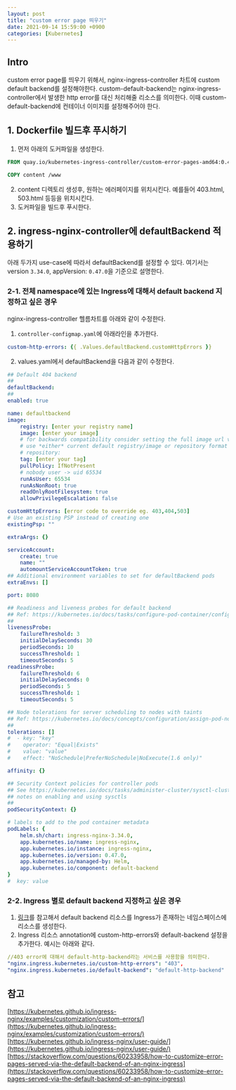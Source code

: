 ```yaml
---
layout: post
title: "custom error page 띄우기"
date: 2021-09-14 15:59:00 +0900
categories: [Kubernetes]
---
```


## Intro

custom error page를 띄우기 위해서, nginx-ingress-controller 차트에 custom default backend를 설정해야한다. custom-default-backend는 nginx-ingress-controller에서 발생한 http error를 대신 처리해줄 리소스를 의미한다. 이때 custom-default-backend에 컨테이너 이미지를 설정해주어야 한다.

## 1. Dockerfile 빌드후 푸시하기

1. 먼저 아래의 도커파일을 생성한다.

```Dockerfile
FROM quay.io/kubernetes-ingress-controller/custom-error-pages-amd64:0.4

COPY content /www
```

2. content 디렉토리 생성후, 원하는 에러페이지를 위치시킨다. 예를들어 403.html, 503.html 등등을 위치시킨다.
3. 도커파일을 빌드후 푸시한다.

## 2. ingress-nginx-controller에 defaultBackend 적용하기

아래 두가지 use-case에 따라서 defaultBackend를 설정할 수 있다. 여기서는 version `3.34.0`, appVersion: `0.47.0`을 기준으로 설명한다.

### 2-1. 전체 namespace에 있는 Ingress에 대해서 default backend 지정하고 싶은 경우

nginx-ingress-controller 헬름차트를 아래와 같이 수정한다.

1. ```controller-configmap.yaml```에 아래라인을 추가한다.

``` yaml
custom-http-errors: {{ .Values.defaultBackend.customHttpErrors }}
```

2. values.yaml에서 defaultBackend을 다음과 같이 수정한다.

``` yaml
## Default 404 backend
##
defaultBackend:
##
enabled: true

name: defaultbackend
image:
    registry: [enter your registry name]
    image: [enter your image]
    # for backwards compatibility consider setting the full image url via the repository value below
    # use *either* current default registry/image or repository format or installing chart by providing the values.yaml will fail
    # repository:
    tag: [enter your tag]
    pullPolicy: IfNotPresent
    # nobody user -> uid 65534
    runAsUser: 65534
    runAsNonRoot: true
    readOnlyRootFilesystem: true
    allowPrivilegeEscalation: false

customHttpErrors: [error code to override eg. 403,404,503]
# Use an existing PSP instead of creating one
existingPsp: ""

extraArgs: {}

serviceAccount:
    create: true
    name: ""
    automountServiceAccountToken: true
## Additional environment variables to set for defaultBackend pods
extraEnvs: []

port: 8080

## Readiness and liveness probes for default backend
## Ref: https://kubernetes.io/docs/tasks/configure-pod-container/configure-liveness-readiness-probes/
##
livenessProbe:
    failureThreshold: 3
    initialDelaySeconds: 30
    periodSeconds: 10
    successThreshold: 1
    timeoutSeconds: 5
readinessProbe:
    failureThreshold: 6
    initialDelaySeconds: 0
    periodSeconds: 5
    successThreshold: 1
    timeoutSeconds: 5

## Node tolerations for server scheduling to nodes with taints
## Ref: https://kubernetes.io/docs/concepts/configuration/assign-pod-node/
##
tolerations: []
#  - key: "key"
#    operator: "Equal|Exists"
#    value: "value"
#    effect: "NoSchedule|PreferNoSchedule|NoExecute(1.6 only)"

affinity: {}

## Security Context policies for controller pods
## See https://kubernetes.io/docs/tasks/administer-cluster/sysctl-cluster/ for
## notes on enabling and using sysctls
##
podSecurityContext: {}

# labels to add to the pod container metadata
podLabels: {
    helm.sh/chart: ingress-nginx-3.34.0,
    app.kubernetes.io/name: ingress-nginx,
    app.kubernetes.io/instance: ingress-nginx,
    app.kubernetes.io/version: 0.47.0,
    app.kubernetes.io/managed-by: Helm,
    app.kubernetes.io/component: default-backend
}
#  key: value
```

### 2-2. Ingress 별로 default backend 지정하고 싶은 경우

1. [링크](https://medium.com/alterway/how-to-custom-your-default-backend-on-kubernetes-nginx-controller-9b38048e10c0)를 참고해서 default backend 리소스를 Ingress가 존재하는 네임스페이스에 리소스를 생성한다.
2. Ingress 리소스 annotation에 custom-http-errors와 default-backend 설정을 추가한다. 예시는 아래와 같다.

``` yaml
//403 error에 대해서 default-http-backend라는 서비스를 사용함을 의미한다.
"nginx.ingress.kubernetes.io/custom-http-errors": "403",
"nginx.ingress.kubernetes.io/default-backend": "default-http-backend"
```

## 참고

[https://kubernetes.github.io/ingress-nginx/examples/customization/custom-errors/](https://kubernetes.github.io/ingress-nginx/examples/customization/custom-errors/)
[https://kubernetes.github.io/ingress-nginx/user-guide/](https://kubernetes.github.io/ingress-nginx/user-guide/)
[https://stackoverflow.com/questions/60233958/how-to-customize-error-pages-served-via-the-default-backend-of-an-nginx-ingress](https://stackoverflow.com/questions/60233958/how-to-customize-error-pages-served-via-the-default-backend-of-an-nginx-ingress)